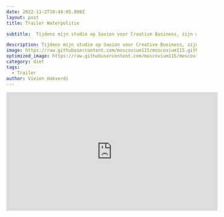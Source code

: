 ```yaml
---
date: 2022-11-2T10:48:05.000Z
layout: post
title: Trailer Waterpolitie

subtitle:  Tijdens mijn studie op Saxion voor Creative Business, zijn we bezig geweest met drie onderdelen met betrekking tot audio visueel. De drie onderdelen waren een podcast (hier was ik de interviewer),  maar ook het maken van een animatie en een trailer. De laatste twee waren mijn taken, dit is mijn montage voor de trailer voor de podcast Waterpolitie.

description: Tijdens mijn studie op Saxion voor Creative Business, zijn we bezig geweest met drie onderdelen met betrekking tot audio visueel. De drie onderdelen waren een podcast (hier was ik de interviewer),  maar ook het maken van een animatie en een trailer. De laatste twee waren mijn taken, dit is mijn montage voor de trailer voor de podcast Waterpolitie.
image: https://raw.githubusercontent.com/moscovium115/moscovium115.github.io/master/assets/img/Screenshot%20from%202022-12-03%2014-27-26.png
optimized_image: https://raw.githubusercontent.com/moscovium115/moscovium115.github.io/master/assets/img/Screenshot%20from%202022-12-03%2014-27-26.png
category: diet
tags:
  - Trailer
author: Vivièn Hakverdi
---
```

<iframe width="560" height="315" src="https://www.youtube.com/embed/TetO6nrDIp0" title="YouTube video player" frameborder="0" allow="accelerometer; autoplay; clipboard-write; encrypted-media; gyroscope; picture-in-picture" allowfullscreen></iframe>







